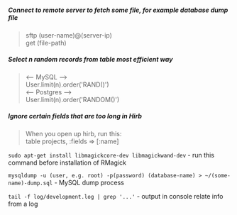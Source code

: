 ##### Connect to remote server to fetch some file, for example database dump file
> sftp (user-name)@(server-ip)<br>
> get (file-path)

##### Select n random records from table most efficient way
> <-- MySQL --> <br>
> User.limit(n).order('RAND()') <br>
> <-- Postgres --> <br>
> User.limit(n).order('RANDOM()')

##### Ignore certain fields that are too long in Hirb
> When you open up hirb, run this:<br>
> table projects, :fields => [:name]

`sudo apt-get install libmagickcore-dev libmagickwand-dev` - run this command before installation of RMagick

`mysqldump -u (user, e.g. root) -p(password) (database-name) > ~/(some-name)-dump.sql` - MySQL dump process

`tail -f log/development.log | grep '...'` - output in console relate info from a log
